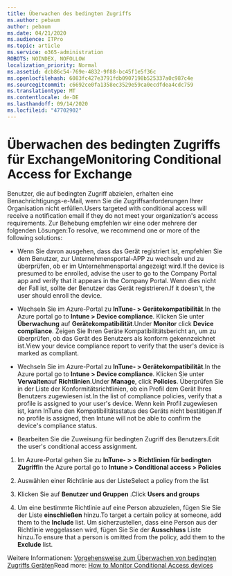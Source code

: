 ```yaml
---
title: Überwachen des bedingten Zugriffs
ms.author: pebaum
author: pebaum
ms.date: 04/21/2020
ms.audience: ITPro
ms.topic: article
ms.service: o365-administration
ROBOTS: NOINDEX, NOFOLLOW
localization_priority: Normal
ms.assetid: dcb86c54-769e-4832-9f88-bc45f1e5f36c
ms.openlocfilehash: 6083fc427e3791fdb0907198b525337a0c987c4e
ms.sourcegitcommit: c6692ce0fa1358ec3529e59ca0ecdfdea4cdc759
ms.translationtype: MT
ms.contentlocale: de-DE
ms.lasthandoff: 09/14/2020
ms.locfileid: "47702902"
---
```

# <a name="monitoring-conditional-access-for-exchange"></a><span data-ttu-id="0a702-102">Überwachen des bedingten Zugriffs für Exchange</span><span class="sxs-lookup"><span data-stu-id="0a702-102">Monitoring Conditional Access for Exchange</span></span>

<span data-ttu-id="0a702-103">Benutzer, die auf bedingten Zugriff abzielen, erhalten eine Benachrichtigungs-e-Mail, wenn Sie die Zugriffsanforderungen Ihrer Organisation nicht erfüllen.</span><span class="sxs-lookup"><span data-stu-id="0a702-103">Users targeted with conditional access will receive a notification email if they do not meet your organization's access requirements.</span></span> <span data-ttu-id="0a702-104">Zur Behebung empfehlen wir eine oder mehrere der folgenden Lösungen:</span><span class="sxs-lookup"><span data-stu-id="0a702-104">To resolve, we recommend one or more of the following solutions:</span></span>
  
- <span data-ttu-id="0a702-105">Wenn Sie davon ausgehen, dass das Gerät registriert ist, empfehlen Sie dem Benutzer, zur Unternehmensportal-APP zu wechseln und zu überprüfen, ob er im Unternehmensportal angezeigt wird.</span><span class="sxs-lookup"><span data-stu-id="0a702-105">If the device is presumed to be enrolled, advise the user to go to the Company Portal app and verify that it appears in the Company Portal.</span></span> <span data-ttu-id="0a702-106">Wenn dies nicht der Fall ist, sollte der Benutzer das Gerät registrieren.</span><span class="sxs-lookup"><span data-stu-id="0a702-106">If it doesn't, the user should enroll the device.</span></span>
    
- <span data-ttu-id="0a702-107">Wechseln Sie im Azure-Portal zu **InTune- \> Gerätekompatibilität**.</span><span class="sxs-lookup"><span data-stu-id="0a702-107">In the Azure portal go to **Intune \> Device compliance**.</span></span> <span data-ttu-id="0a702-108">Klicken Sie unter **Überwachung** auf **Gerätekompatibilität**.</span><span class="sxs-lookup"><span data-stu-id="0a702-108">Under **Monitor** click **Device compliance**.</span></span> <span data-ttu-id="0a702-109">Zeigen Sie Ihren Geräte Kompatibilitätsbericht an, um zu überprüfen, ob das Gerät des Benutzers als konform gekennzeichnet ist.</span><span class="sxs-lookup"><span data-stu-id="0a702-109">View your device compliance report to verify that the user's device is marked as compliant.</span></span> 
    
- <span data-ttu-id="0a702-110">Wechseln Sie im Azure-Portal zu **InTune- \> Gerätekompatibilität**.</span><span class="sxs-lookup"><span data-stu-id="0a702-110">In the Azure portal go to **Intune \> Device compliance**.</span></span> <span data-ttu-id="0a702-111">Klicken Sie unter **Verwalten**auf **Richtlinien**.</span><span class="sxs-lookup"><span data-stu-id="0a702-111">Under **Manage**, click **Policies**.</span></span> <span data-ttu-id="0a702-112">Überprüfen Sie in der Liste der Konformitätsrichtlinien, ob ein Profil dem Gerät Ihres Benutzers zugewiesen ist.</span><span class="sxs-lookup"><span data-stu-id="0a702-112">In the list of compliance policies, verify that a profile is assigned to your user's device.</span></span> <span data-ttu-id="0a702-113">Wenn kein Profil zugewiesen ist, kann InTune den Kompatibilitätsstatus des Geräts nicht bestätigen.</span><span class="sxs-lookup"><span data-stu-id="0a702-113">If no profile is assigned, then Intune will not be able to confirm the device's compliance status.</span></span> 
    
- <span data-ttu-id="0a702-114">Bearbeiten Sie die Zuweisung für bedingten Zugriff des Benutzers.</span><span class="sxs-lookup"><span data-stu-id="0a702-114">Edit the user's conditional access assignment.</span></span>
    
1. <span data-ttu-id="0a702-115">Im Azure-Portal gehen Sie zu **InTune- \> \> Richtlinien für bedingten Zugriff**</span><span class="sxs-lookup"><span data-stu-id="0a702-115">In the Azure portal go to **Intune \> Conditional access \> Policies**</span></span>
    
2. <span data-ttu-id="0a702-116">Auswählen einer Richtlinie aus der Liste</span><span class="sxs-lookup"><span data-stu-id="0a702-116">Select a policy from the list</span></span>
    
3. <span data-ttu-id="0a702-117">Klicken Sie auf **Benutzer und Gruppen** .</span><span class="sxs-lookup"><span data-stu-id="0a702-117">Click **Users and groups**</span></span>
    
4. <span data-ttu-id="0a702-118">Um eine bestimmte Richtlinie auf eine Person abzuzielen, fügen Sie Sie der Liste **einschließen** hinzu.</span><span class="sxs-lookup"><span data-stu-id="0a702-118">To target a certain policy at someone, add them to the **Include** list.</span></span> <span data-ttu-id="0a702-119">Um sicherzustellen, dass eine Person aus der Richtlinie weggelassen wird, fügen Sie Sie der **Ausschluss** Liste hinzu.</span><span class="sxs-lookup"><span data-stu-id="0a702-119">To ensure that a person is omitted from the policy, add them to the **Exclude** list.</span></span> 
    
<span data-ttu-id="0a702-120">Weitere Informationen: [Vorgehensweise zum Überwachen von bedingten Zugriffs Geräten](https://docs.microsoft.com/intune/conditional-access-exchange-monitor)</span><span class="sxs-lookup"><span data-stu-id="0a702-120">Read more: [How to Monitor Conditional Access devices](https://docs.microsoft.com/intune/conditional-access-exchange-monitor)</span></span>
  

